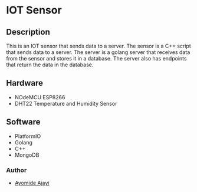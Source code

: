 # IOT Sensor

## Description
This is an IOT sensor that sends data to a server. The sensor is a C++ script that sends data to a server. The server is a golang server that receives data from the sensor and stores it in a database. The server also has endpoints that return the data in the database.

## Hardware
-   NOdeMCU ESP8266
-   DHT22 Temperature and Humidity Sensor


## Software
-   PlatformIO
-   Golang
-   C++
-   MongoDB


###  Author

-   [Ayomide Ajayi](https://github.com/ayo-ajayi)